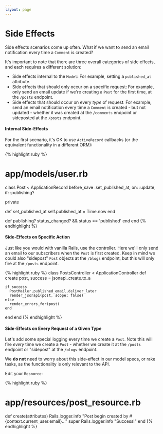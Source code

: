 ```yaml
---
layout: page
---
```


Side Effects
==========

Side effects scenarios come up often. What if we want to send an email
notification every time a `Comment` is created?

It's important to note that there are three overall categories of side effects,
and each requires a different solution:

* Side effects internal to the `Model`: For example, setting a
  `published_at` attribute.
* Side effects that should only occur on a specific request: For
  example, only send an email update if we're creating a `Post` for the
  first time, at the `/posts` endpoint.
* Side effects that should occur on every *type* of request: For
example, send an email notification every time a `Comment` is created -
but not updated - whether it was created at the `/comments` endpoint or sideposted at the
`/posts` endpoint.

#### Internal Side-Effects

For the first scenario, it's OK to use `ActiveRecord` callbacks (or the
equivalent functionality in a different ORM):

{% highlight ruby %}
# app/models/user.rb
class Post < ApplicationRecord
  before_save :set_published_at,
    on: :update,
    if: :publishing?

  private

  def set_published_at
    self.published_at = Time.now
  end

  def publishing?
    status_changed? && status == 'published'
  end
end
{% endhighlight %}

#### Side-Effects on Specific Action

Just like you would with vanilla Rails, use the controller. Here we'll
only send an email to our subscribers when the `Post` is first created.
Keep in mind we could also "sidepost" `Post` objects at the `/blogs`
endpoint, but this will only fire at the `/posts` endpoint.

{% highlight ruby %}
class PostsController < ApplicationController
  def create
    post, success = jsonapi_create.to_a

    if success
      PostMailer.published_email.deliver_later
      render_jsonapi(post, scope: false)
    else
      render_errors_for(post)
    end
  end
end
{% endhighlight %}

#### Side-Effects on Every Request of a Given Type

Let's add some special logging every time we create a `Post`. Note this
will fire *every* time we create a `Post` - whether we create it at the
`/posts` endpoint or "sidepost" at the `/blogs` endpoint.

We **do not** need to worry about this side-effect in our model specs,
or rake tasks, as the functionality is only relevant to the API.

Edit your `Resource`:

{% highlight ruby %}
# app/resources/post_resource.rb
def create(attributes)
  Rails.logger.info "Post begin created by #{context.current_user.email}..."
  super
  Rails.logger.info "Success!"
end
{% endhighlight %}
